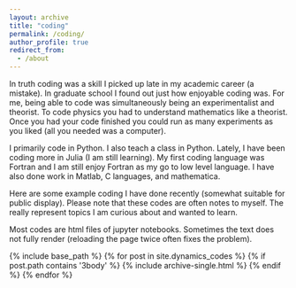```yaml
---
layout: archive
title: "coding"
permalink: /coding/
author_profile: true
redirect_from:
  - /about
---
```


In truth coding was a skill I picked up late in my academic career (a mistake). In graduate school I found out just how enjoyable coding was. For me, being able to code was simultaneously being an experimentalist and theorist. To code physics you had to understand mathematics like a theorist. Once you had your code finished you could run as many experiments as you liked (all you needed was a computer).

I primarily code in Python. I also teach a class in Python. Lately, I have been coding more in Julia (I am still learning). My first coding language was Fortran and I am still enjoy Fortran as my go to low level language. I have also done work in Matlab, C languages, and mathematica.

Here are some example coding I have done recently (somewhat suitable for public display). Please note that these codes are often notes to myself. The really represent topics I am curious about and wanted to learn.

Most codes are html files of jupyter notebooks. Sometimes the text does not fully render (reloading the page twice often fixes the problem).



{% include base_path %}
{% for post in site.dynamics_codes %}
  {% if post.path contains '3body' %}
    {% include archive-single.html %}
  {% endif %}
{% endfor %}

